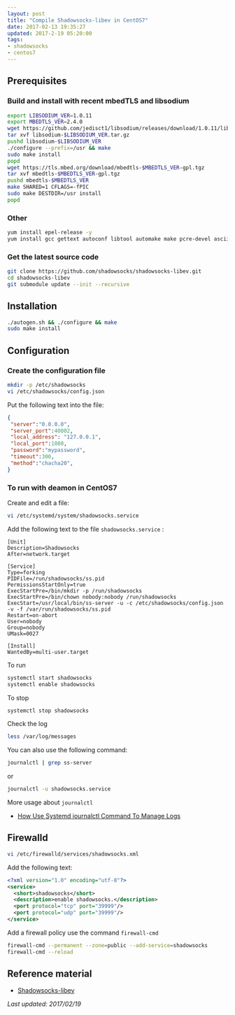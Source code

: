 ```yaml
---
layout: post
title: "Compile Shadowsocks-libev in CentOS7"
date: 2017-02-13 19:35:27
updated: 2017-2-19 05:20:00
tags:
- shadowsocks
- centos7
---
```


## Prerequisites

### Build and install with recent mbedTLS and libsodium
```bash
export LIBSODIUM_VER=1.0.11
export MBEDTLS_VER=2.4.0
wget https://github.com/jedisct1/libsodium/releases/download/1.0.11/libsodium-$LIBSODIUM_VER.tar.gz
tar xvf libsodium-$LIBSODIUM_VER.tar.gz
pushd libsodium-$LIBSODIUM_VER
./configure --prefix=/usr && make
sudo make install
popd
wget https://tls.mbed.org/download/mbedtls-$MBEDTLS_VER-gpl.tgz
tar xvf mbedtls-$MBEDTLS_VER-gpl.tgz
pushd mbedtls-$MBEDTLS_VER
make SHARED=1 CFLAGS=-fPIC
sudo make DESTDIR=/usr install
popd
```
<!--more-->
### Other
```bash
yum install epel-release -y
yum install gcc gettext autoconf libtool automake make pcre-devel asciidoc xmlto udns-devel libev-devel -y
```
### Get the latest source code
```bash
git clone https://github.com/shadowsocks/shadowsocks-libev.git
cd shadowsocks-libev
git submodule update --init --recursive
```
## Installation
```bash
./autogen.sh && ./configure && make
sudo make install
```
## Configuration
### Create the configuration file
```bash
mkdir -p /etc/shadowsocks
vi /etc/shadowsocks/config.json
```
Put the following text into the file:
```json
{
 "server":"0.0.0.0",
 "server_port":40002,
 "local_address": "127.0.0.1",
 "local_port":1080,
 "password":"mypassword",
 "timeout":300,
 "method":"chacha20",
}
```
### To run with deamon in CentOS7
Create and edit a file:
```bash
vi /etc/systemd/system/shadowsocks.service
```
Add the following text to the file `shadowsocks.service` :
```
[Unit]
Description=Shadowsocks
After=network.target

[Service]
Type=forking
PIDFile=/run/shadowsocks/ss.pid
PermissionsStartOnly=true
ExecStartPre=/bin/mkdir -p /run/shadowsocks
ExecStartPre=/bin/chown nobody:nobody /run/shadowsocks
ExecStart=/usr/local/bin/ss-server -u -c /etc/shadowsocks/config.json -v -f /var/run/shadowsocks/ss.pid
Restart=on-abort
User=nobody
Group=nobody
UMask=0027

[Install]
WantedBy=multi-user.target
```
To run    
```bash
systemctl start shadowsocks
systemctl enable shadowsocks
```
To stop
```bash
systemctl stop shadowsocks
```
Check the log
```bash
less /var/log/messages
```
You can also use the following command:
```bash
journalctl | grep ss-server 
```
or
```bash
journalctl -u shadowsocks.service
```
More usage about `journalctl`
+ [How Use Systemd journalctl Command To Manage Logs](http://linoxide.com/linux-how-to/systemd-journalctl-command-logs/)

## Firewalld
```bash
vi /etc/firewalld/services/shadowsocks.xml
```
Add the following text:
```xml
<?xml version="1.0" encoding="utf-8"?>
<service>
  <short>shadowsocks</short>
  <description>enable shadowsocks.</description>
  <port protocol="tcp" port="39999"/>
  <port protocol="udp" port="39999"/>
</service>
```
Add a firewall policy use the command `firewall-cmd`
```bash
firewall-cmd --permanent --zone=public --add-service=shadowsocks
firewall-cmd --reload
```
## Reference material
+ [Shadowsocks-libev](https://github.com/shadowsocks/shadowsocks-libev)

*Last updated: 2017/02/19*
